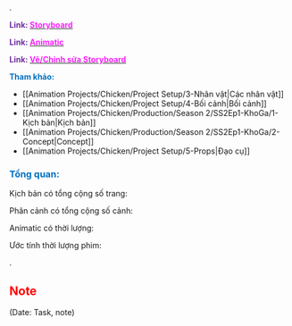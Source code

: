 .

<span style="font-weight:bold; color:rgb(112, 48, 160)">Link: </span>[<span style="font-weight:bold; color:rgb(251, 31, 255)">Storyboard</span>](file:///D:%5CPROJECTS%5CChicken%5C2.Production%5CSeason%202%5CSS2Ep1-KhoGa%5C3.Storyboard%5CSS2Ep1-KhoGa-Storyboard.pdf)

<span style="font-weight:bold; color:rgb(112, 48, 160)">Link: </span>[<span style="font-weight:bold; color:rgb(251, 31, 255)">Animatic</span>](file:///D:%5CPROJECTS%5CChicken%5C2.Production%5CSeason%202%5CSS2Ep1-KhoGa%5C3.Storyboard%5CAnimatic%5CSS2Ep1-KhoGa-Animatic.mov)

<span style="font-weight:bold; color:rgb(112, 48, 160)">Link: </span>[<span style="font-weight:bold; color:rgb(251, 31, 255)">Vẽ/Chỉnh sửa Storyboard</span>](file:///D:%5CPROJECTS%5CChicken%5C2.Production%5CSeason%202%5CSS2Ep1-KhoGa%5C3.Storyboard%5CSS2Ep1-KhoGa-StoryboardPro%5CSS2Ep1-KhoGa.sboard)

<span style="font-weight:bold; color:rgb(0, 112, 192)">Tham khảo:</span>
* [[Animation Projects/Chicken/Project Setup/3-Nhân vật|Các nhân vật]]
* [[Animation Projects/Chicken/Project Setup/4-Bối cảnh|Bối cảnh]]
* [[Animation Projects/Chicken/Production/Season 2/SS2Ep1-KhoGa/1-Kịch bản|Kịch bản]]
* [[Animation Projects/Chicken/Production/Season 2/SS2Ep1-KhoGa/2-Concept|Concept]]
* [[Animation Projects/Chicken/Project Setup/5-Props|Đạo cụ]]

### <span style="font-weight:bold; color:rgb(0, 112, 192)">Tổng quan:</span> 

Kịch bản có tổng cộng số trang:

Phân cảnh có tổng cộng số cảnh:

Animatic có thời lượng: 

Ước tính thời lượng phim:

.

## <span style="color:rgb(255, 0, 0)">Note</span> 
(Date: Task, note)




